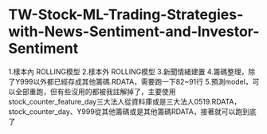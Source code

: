 # TW-Stock-ML-Trading-Strategies-with-News-Sentiment-and-Investor-Sentiment
1.樣本內 ROLLING模型
2.樣本外 ROLLING模型
3.新聞情緒建置
4.籌碼整理，除了Y999以外都已經存成其他籌碼.RDATA，需要跑一下82~91行
5.預測model，可以全部重跑，但有些沒用的都被我註解掉了，主要使用stock_counter_feature_day三大法人從資料庫或是三大法人0519.RDATA，stock_counter_day、Y999從其他籌碼或是其他籌碼RDATA，接著就可以跑到底了

